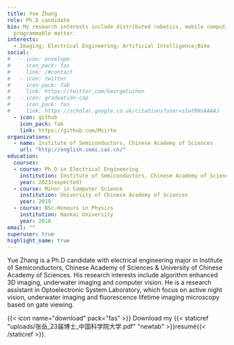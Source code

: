 ```yaml
---
title: Yue Zhang
role: Ph.D candidate
bio: My research interests include distributed robotics, mobile computing and
  programmable matter.
interests:
  - Imaging; Electrical Engineering; Artificial Intelligence;Bike
social:
#   - icon: envelope
#     icon_pack: fas
#     link: /#contact
#   - icon: twitter
#     icon_pack: fab
#     link: https://twitter.com/GeorgeCushen
#   - icon: graduation-cap
#     icon_pack: fas
#     link: https://scholar.google.co.uk/citations?user=sIwtMXoAAAAJ
  - icon: github
    icon_pack: fab
    link: https://github.com/Msirte
organizations:
  - name: Institute of Semiconductors, Chinese Academy of Sciences
    url: "http://english.semi.cas.cn/"
education:
  courses:
  - course: Ph.D in Electrical Engineering
    institution: Institute of Semiconductors, Chinese Academy of Sciences & University of Chinese Academy of Sciences
    year: 2023(expected)
  - course: Minor in Computer Science
    institution: University of Chinese Academy of Sciences
    year: 2019
  - course: BSc-Honours in Physics
    institution: Nankai University
    year: 2018
email: ""
superuser: true
highlight_name: true
---
```

Yue Zhang is a Ph.D candidate with electrical engineering major in Institute of Semiconductors, Chinese Academy of Sciences & University of Chinese Academy of Sciences. His research interests include algorithm enhanced 3D imaging, underwater imaging and computer vision. He is a research assistant in Optoelectronic System Laboratory, which focus on active night vision, underwater imaging and fluorescence lifetime imaging microscopy based on gate viewing.

{{< icon name="download" pack="fas" >}} Download my {{< staticref "uploads/张岳_23届博士_中国科学院大学.pdf" "newtab" >}}resumé{{< /staticref >}}.